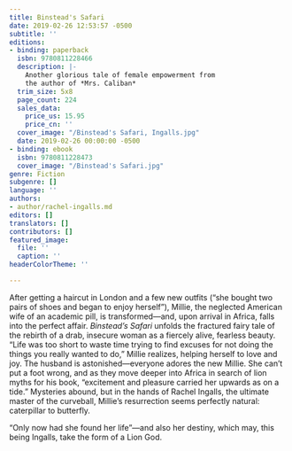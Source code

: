 ```yaml
---
title: Binstead's Safari
date: 2019-02-26 12:53:57 -0500
subtitle: ''
editions:
- binding: paperback
  isbn: 9780811228466
  description: |-
    Another glorious tale of female empowerment from
    the author of *Mrs. Caliban*
  trim_size: 5x8
  page_count: 224
  sales_data:
    price_us: 15.95
    price_cn: ''
  cover_image: "/Binstead's Safari, Ingalls.jpg"
  date: 2019-02-26 00:00:00 -0500
- binding: ebook
  isbn: 9780811228473
  cover_image: "/Binstead's Safari.jpg"
genre: Fiction
subgenre: []
language: ''
authors:
- author/rachel-ingalls.md
editors: []
translators: []
contributors: []
featured_image:
  file: ''
  caption: ''
headerColorTheme: ''

---
```

After getting a haircut in London and a few new outfits (“she bought two pairs of shoes and began to enjoy herself”), Millie, the neglected American wife of an academic pill, is transformed—and, upon arrival in Africa, falls into the perfect affair. _Binstead’s Safari_ unfolds the fractured fairy tale of the rebirth of a drab, insecure woman as a fiercely alive, fearless beauty. “Life was too short to waste time trying to find excuses for not doing the things you really wanted to do,” Millie realizes, helping herself to love and joy. The husband is astonished—everyone adores the new Millie. She can’t put a foot wrong, and as they move deeper into Africa in search of lion myths for his book, “excitement and pleasure carried her upwards as on a tide.” Mysteries abound, but in the hands of Rachel Ingalls, the ultimate master of the curveball, Millie’s resurrection seems perfectly natural: caterpillar to butterfly. 

“Only now had she found her life”—and also her destiny, which may, this being Ingalls, take the form of a Lion God.
